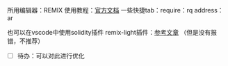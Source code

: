 所用编辑器：REMIX
使用教程：[官方文档](https://remix.ethereum.org/#lang=en&optimize=false&runs=200&evmVersion=null&version=soljson-v0.8.30+commit.73712a01.js)
一些快捷tab：require：rq
address：ar

也可以在vscode中使用solidity插件
remix-light插件：[参考文章](https://blog.csdn.net/qq_35545811/article/details/133283202)
（但是没有报错，不推荐）
- [ ] 待办：可以对此进行优化